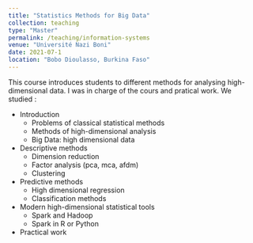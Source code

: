 ```yaml
---
title: "Statistics Methods for Big Data"
collection: teaching
type: "Master"
permalink: /teaching/information-systems
venue: "Université Nazi Boni"
date: 2021-07-1
location: "Bobo Dioulasso, Burkina Faso"
---
```


This course introduces students to different methods for analysing high-dimensional data. I was in charge of the cours and pratical work.
We studied :
* Introduction 
    * Problems of classical statistical methods
    * Methods of high-dimensional analysis
    * Big Data: high dimensional data
* Descriptive methods 
    * Dimension reduction
    * Factor analysis (pca, mca, afdm)
    * Clustering       
* Predictive methods
    * High dimensional regression
    * Classification methods
* Modern high-dimensional statistical tools
    * Spark and Hadoop
    * Spark in R or Python
* Practical work      



